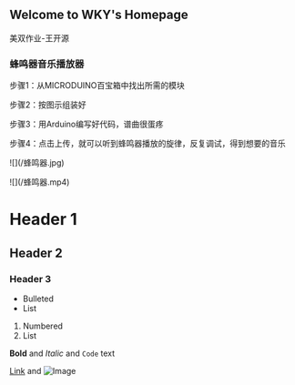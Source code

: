 ## Welcome to WKY's Homepage
美双作业-王开源
### 蜂鸣器音乐播放器

<p>步骤1：从MICRODUINO百宝箱中找出所需的模块</p>
<p>步骤2：按图示组装好</p>
<p>步骤3：用Arduino编写好代码，谱曲很蛋疼</p>
<p>步骤4：点击上传，就可以听到蜂鸣器播放的旋律，反复调试，得到想要的音乐</p>
<p>![](/蜂鸣器.jpg)</p>
<p>![](/蜂鸣器.mp4)</p>

# Header 1
## Header 2
### Header 3

- Bulleted
- List

1. Numbered
2. List

**Bold** and _Italic_ and `Code` text

[Link](url) and ![Image](src)
```

